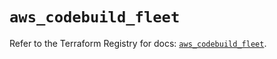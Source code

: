 # `aws_codebuild_fleet`

Refer to the Terraform Registry for docs: [`aws_codebuild_fleet`](https://registry.terraform.io/providers/hashicorp/aws/5.81.0/docs/resources/codebuild_fleet).
